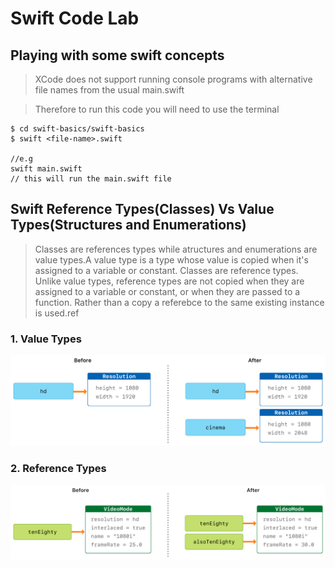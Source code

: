 # Swift Code Lab
## Playing with some swift concepts

> XCode does not support running console programs with alternative file names from the usual main.swift

> Therefore to run this code you will need to use the terminal

```
$ cd swift-basics/swift-basics
$ swift <file-name>.swift

//e.g
swift main.swift 
// this will run the main.swift file
```

## Swift Reference Types(Classes) Vs Value Types(Structures and Enumerations)

> Classes are references types while atructures and enumerations are value types.A value type is a type whose value is copied when it's assigned to a variable or constant. Classes are reference types. Unlike value types, reference types are not copied when they are assigned to a variable or constant, or when they are passed to a function. Rather than a copy a referebce to the same existing instance is used.ref

### 1. Value Types

![Value Types](value-types-enums-structs.png)

### 2. Reference Types

![Reference Types](refrence-types-classes.png)
